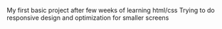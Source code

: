 My first basic project after few weeks of learning html/css
Trying to do responsive design and optimization for smaller screens